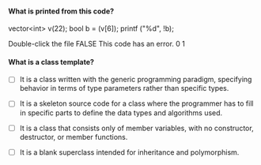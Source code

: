 #### What is printed from this code?
vector&lt;int&gt; v(22);
bool b = (v[6]);
printf ("%d", !b);

Double-click the file
FALSE
This code has an error.
0
1

#### What is a class template?

- [ ] It is a class written with the generic programming paradigm, specifying behavior in terms of type parameters rather than specific types.
- [ ] It is a skeleton source code for a class where the programmer has to fill in specific parts to define the data types and algorithms used.
- [ ] It is a class that consists only of member variables, with no constructor, destructor, or member functions.
- [ ] It is a blank superclass intended for inheritance and polymorphism.

